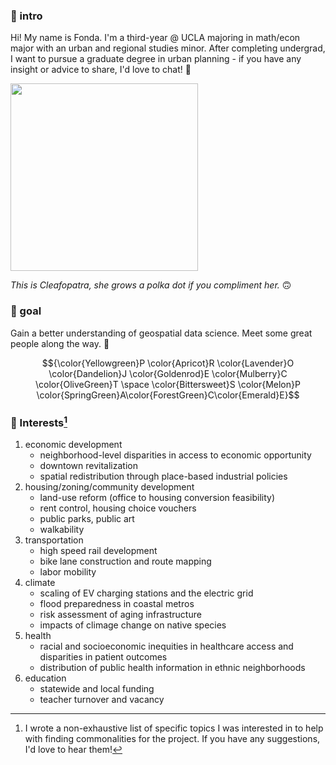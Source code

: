 ### 👋 intro 
Hi! My name is Fonda. I'm a third-year @ UCLA majoring in math/econ major with an urban and regional studies minor. 
After completing undergrad, I want to pursue a graduate degree in urban planning - if you have any insight or advice to share, I'd love to chat! 🥳

<img src="https://github.com/fonduh/up221-fonda/assets/156037086/acb9650c-b0d9-4859-9c15-c40af39e25f7" width="300"> 

*This is Cleafopatra, she grows a polka dot if you compliment her.* 
🙃

### 🤌 goal
Gain a better understanding of geospatial data science. Meet some great people along the way. 🕺

$${\color{Yellowgreen}P \color{Apricot}R \color{Lavender}O \color{Dandelion}J \color{Goldenrod}E \color{Mulberry}C \color{OliveGreen}T \space \color{Bittersweet}S 
\color{Melon}P \color{SpringGreen}A\color{ForestGreen}C\color{Emerald}E}$$ 

### 🫶 Interests[^1]
1. economic development
   - neighborhood-level disparities in access to economic opportunity 
   - downtown revitalization
   - spatial redistribution through place-based industrial policies
2. housing/zoning/community development
   - land-use reform (office to housing conversion feasibility)
   - rent control, housing choice vouchers
   - public parks, public art
   - walkability
3. transportation
   - high speed rail development
   - bike lane construction and route mapping
   - labor mobility
4. climate
   - scaling of EV charging stations and the electric grid
   - flood preparedness in coastal metros
   - risk assessment of aging infrastructure
   - impacts of climage change on native species
5. health
   - racial and socioeconomic inequities in healthcare access and disparities in patient outcomes
   - distribution of public health information in ethnic neighborhoods
6. education 
   - statewide and local funding
   - teacher turnover and vacancy

[^1]:I wrote a non-exhaustive list of specific topics I was interested in to help with finding commonalities
for the project. If you have any suggestions, I'd love to hear them!
   


